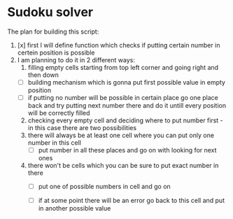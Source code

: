 # Sudoku solver

The plan for building this script:
1. [x] first I will define function which checks if putting certain number in certein position is possible
2. I am planning to do it in 2 different ways: 
   1. filling empty cells starting from top left corner and going right and then down
   - [ ] building mechanism which is gonna put first possible value in empty position
   - [ ] if putting no number will be possible in certain place go one place back and try putting next number there and do it untill every position will be correctly filled
   2. checking every empty cell and deciding where to put number first - in this case there are two possibilities
     1. there will always be at least one cell where you can put only one number in this cell
         - [ ] put number in all these places and go on with looking for next ones
     2. there won't be cells which you can be sure to put exact number in there
         - [ ] put one of possible numbers in cell and go on
         - [ ] if at some  point there will be an error go back to this cell and put in another possible value
   